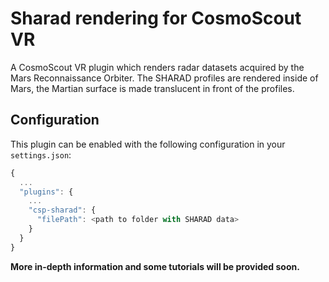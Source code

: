 <!-- 
SPDX-FileCopyrightText: German Aerospace Center (DLR) <cosmoscout@dlr.de>
SPDX-License-Identifier: CC-BY-4.0
 -->

# Sharad rendering for CosmoScout VR

A CosmoScout VR plugin which renders radar datasets acquired by the Mars Reconnaissance Orbiter. The SHARAD profiles are rendered inside of Mars, the Martian surface is made translucent in front of the profiles.

## Configuration

This plugin can be enabled with the following configuration in your `settings.json`:

```javascript
{
  ...
  "plugins": {
    ...
    "csp-sharad": {
      "filePath": <path to folder with SHARAD data>
    }
  }
}
```

**More in-depth information and some tutorials will be provided soon.**
